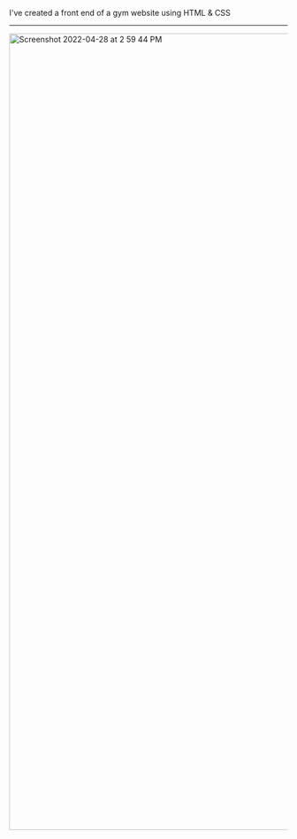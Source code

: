 I've created a front end of a gym website using HTML & CSS 

<hr>
<img width="1440" alt="Screenshot 2022-04-28 at 2 59 44 PM" src="https://user-images.githubusercontent.com/74817922/165722862-8db624ae-65f6-431a-a7fb-2d60af8f0fb5.png">
